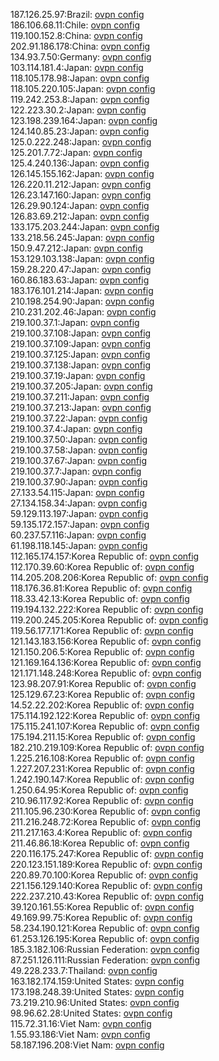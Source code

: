 187.126.25.97:Brazil: [ovpn config](vpn/187_126_25_97.ovpn)  
186.106.68.11:Chile: [ovpn config](vpn/186_106_68_11.ovpn)  
119.100.152.8:China: [ovpn config](vpn/119_100_152_8.ovpn)  
202.91.186.178:China: [ovpn config](vpn/202_91_186_178.ovpn)  
134.93.7.50:Germany: [ovpn config](vpn/134_93_7_50.ovpn)  
103.114.181.4:Japan: [ovpn config](vpn/103_114_181_4.ovpn)  
118.105.178.98:Japan: [ovpn config](vpn/118_105_178_98.ovpn)  
118.105.220.105:Japan: [ovpn config](vpn/118_105_220_105.ovpn)  
119.242.253.8:Japan: [ovpn config](vpn/119_242_253_8.ovpn)  
122.223.30.2:Japan: [ovpn config](vpn/122_223_30_2.ovpn)  
123.198.239.164:Japan: [ovpn config](vpn/123_198_239_164.ovpn)  
124.140.85.23:Japan: [ovpn config](vpn/124_140_85_23.ovpn)  
125.0.222.248:Japan: [ovpn config](vpn/125_0_222_248.ovpn)  
125.201.7.72:Japan: [ovpn config](vpn/125_201_7_72.ovpn)  
125.4.240.136:Japan: [ovpn config](vpn/125_4_240_136.ovpn)  
126.145.155.162:Japan: [ovpn config](vpn/126_145_155_162.ovpn)  
126.220.11.212:Japan: [ovpn config](vpn/126_220_11_212.ovpn)  
126.23.147.160:Japan: [ovpn config](vpn/126_23_147_160.ovpn)  
126.29.90.124:Japan: [ovpn config](vpn/126_29_90_124.ovpn)  
126.83.69.212:Japan: [ovpn config](vpn/126_83_69_212.ovpn)  
133.175.203.244:Japan: [ovpn config](vpn/133_175_203_244.ovpn)  
133.218.56.245:Japan: [ovpn config](vpn/133_218_56_245.ovpn)  
150.9.47.212:Japan: [ovpn config](vpn/150_9_47_212.ovpn)  
153.129.103.138:Japan: [ovpn config](vpn/153_129_103_138.ovpn)  
159.28.220.47:Japan: [ovpn config](vpn/159_28_220_47.ovpn)  
160.86.183.63:Japan: [ovpn config](vpn/160_86_183_63.ovpn)  
183.176.101.214:Japan: [ovpn config](vpn/183_176_101_214.ovpn)  
210.198.254.90:Japan: [ovpn config](vpn/210_198_254_90.ovpn)  
210.231.202.46:Japan: [ovpn config](vpn/210_231_202_46.ovpn)  
219.100.37.1:Japan: [ovpn config](vpn/219_100_37_1.ovpn)  
219.100.37.108:Japan: [ovpn config](vpn/219_100_37_108.ovpn)  
219.100.37.109:Japan: [ovpn config](vpn/219_100_37_109.ovpn)  
219.100.37.125:Japan: [ovpn config](vpn/219_100_37_125.ovpn)  
219.100.37.138:Japan: [ovpn config](vpn/219_100_37_138.ovpn)  
219.100.37.19:Japan: [ovpn config](vpn/219_100_37_19.ovpn)  
219.100.37.205:Japan: [ovpn config](vpn/219_100_37_205.ovpn)  
219.100.37.211:Japan: [ovpn config](vpn/219_100_37_211.ovpn)  
219.100.37.213:Japan: [ovpn config](vpn/219_100_37_213.ovpn)  
219.100.37.22:Japan: [ovpn config](vpn/219_100_37_22.ovpn)  
219.100.37.4:Japan: [ovpn config](vpn/219_100_37_4.ovpn)  
219.100.37.50:Japan: [ovpn config](vpn/219_100_37_50.ovpn)  
219.100.37.58:Japan: [ovpn config](vpn/219_100_37_58.ovpn)  
219.100.37.67:Japan: [ovpn config](vpn/219_100_37_67.ovpn)  
219.100.37.7:Japan: [ovpn config](vpn/219_100_37_7.ovpn)  
219.100.37.90:Japan: [ovpn config](vpn/219_100_37_90.ovpn)  
27.133.54.115:Japan: [ovpn config](vpn/27_133_54_115.ovpn)  
27.134.158.34:Japan: [ovpn config](vpn/27_134_158_34.ovpn)  
59.129.113.197:Japan: [ovpn config](vpn/59_129_113_197.ovpn)  
59.135.172.157:Japan: [ovpn config](vpn/59_135_172_157.ovpn)  
60.237.57.116:Japan: [ovpn config](vpn/60_237_57_116.ovpn)  
61.198.118.145:Japan: [ovpn config](vpn/61_198_118_145.ovpn)  
112.165.174.157:Korea Republic of: [ovpn config](vpn/112_165_174_157.ovpn)  
112.170.39.60:Korea Republic of: [ovpn config](vpn/112_170_39_60.ovpn)  
114.205.208.206:Korea Republic of: [ovpn config](vpn/114_205_208_206.ovpn)  
118.176.36.81:Korea Republic of: [ovpn config](vpn/118_176_36_81.ovpn)  
118.33.42.13:Korea Republic of: [ovpn config](vpn/118_33_42_13.ovpn)  
119.194.132.222:Korea Republic of: [ovpn config](vpn/119_194_132_222.ovpn)  
119.200.245.205:Korea Republic of: [ovpn config](vpn/119_200_245_205.ovpn)  
119.56.177.171:Korea Republic of: [ovpn config](vpn/119_56_177_171.ovpn)  
121.143.183.156:Korea Republic of: [ovpn config](vpn/121_143_183_156.ovpn)  
121.150.206.5:Korea Republic of: [ovpn config](vpn/121_150_206_5.ovpn)  
121.169.164.136:Korea Republic of: [ovpn config](vpn/121_169_164_136.ovpn)  
121.171.148.248:Korea Republic of: [ovpn config](vpn/121_171_148_248.ovpn)  
123.98.207.91:Korea Republic of: [ovpn config](vpn/123_98_207_91.ovpn)  
125.129.67.23:Korea Republic of: [ovpn config](vpn/125_129_67_23.ovpn)  
14.52.22.202:Korea Republic of: [ovpn config](vpn/14_52_22_202.ovpn)  
175.114.192.122:Korea Republic of: [ovpn config](vpn/175_114_192_122.ovpn)  
175.115.241.107:Korea Republic of: [ovpn config](vpn/175_115_241_107.ovpn)  
175.194.211.15:Korea Republic of: [ovpn config](vpn/175_194_211_15.ovpn)  
182.210.219.109:Korea Republic of: [ovpn config](vpn/182_210_219_109.ovpn)  
1.225.216.108:Korea Republic of: [ovpn config](vpn/1_225_216_108.ovpn)  
1.227.207.231:Korea Republic of: [ovpn config](vpn/1_227_207_231.ovpn)  
1.242.190.147:Korea Republic of: [ovpn config](vpn/1_242_190_147.ovpn)  
1.250.64.95:Korea Republic of: [ovpn config](vpn/1_250_64_95.ovpn)  
210.96.117.92:Korea Republic of: [ovpn config](vpn/210_96_117_92.ovpn)  
211.105.96.230:Korea Republic of: [ovpn config](vpn/211_105_96_230.ovpn)  
211.216.248.72:Korea Republic of: [ovpn config](vpn/211_216_248_72.ovpn)  
211.217.163.4:Korea Republic of: [ovpn config](vpn/211_217_163_4.ovpn)  
211.46.86.18:Korea Republic of: [ovpn config](vpn/211_46_86_18.ovpn)  
220.116.175.247:Korea Republic of: [ovpn config](vpn/220_116_175_247.ovpn)  
220.123.151.189:Korea Republic of: [ovpn config](vpn/220_123_151_189.ovpn)  
220.89.70.100:Korea Republic of: [ovpn config](vpn/220_89_70_100.ovpn)  
221.156.129.140:Korea Republic of: [ovpn config](vpn/221_156_129_140.ovpn)  
222.237.210.43:Korea Republic of: [ovpn config](vpn/222_237_210_43.ovpn)  
39.120.161.55:Korea Republic of: [ovpn config](vpn/39_120_161_55.ovpn)  
49.169.99.75:Korea Republic of: [ovpn config](vpn/49_169_99_75.ovpn)  
58.234.190.121:Korea Republic of: [ovpn config](vpn/58_234_190_121.ovpn)  
61.253.126.195:Korea Republic of: [ovpn config](vpn/61_253_126_195.ovpn)  
185.3.182.106:Russian Federation: [ovpn config](vpn/185_3_182_106.ovpn)  
87.251.126.111:Russian Federation: [ovpn config](vpn/87_251_126_111.ovpn)  
49.228.233.7:Thailand: [ovpn config](vpn/49_228_233_7.ovpn)  
163.182.174.159:United States: [ovpn config](vpn/163_182_174_159.ovpn)  
173.198.248.39:United States: [ovpn config](vpn/173_198_248_39.ovpn)  
73.219.210.96:United States: [ovpn config](vpn/73_219_210_96.ovpn)  
98.96.62.28:United States: [ovpn config](vpn/98_96_62_28.ovpn)  
115.72.31.16:Viet Nam: [ovpn config](vpn/115_72_31_16.ovpn)  
1.55.93.186:Viet Nam: [ovpn config](vpn/1_55_93_186.ovpn)  
58.187.196.208:Viet Nam: [ovpn config](vpn/58_187_196_208.ovpn)  
